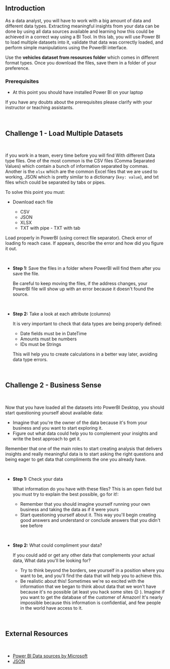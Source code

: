 <!-- # Lab | Database Connections -->

## Introduction

As a data analyst, you will have to work with a big amount of data and different data types. Extracting meaningful insights from your data can be done by using all data sources available and learning how this could be achieved in a correct way using a BI Tool. In this lab, you will use Power BI to load multiple datasets into it, validate that data was correctly loaded, and perform simple manipulations using the PowerBI interface.

Use the **vehicles dataset from resources folder** which comes in different format types. Once you download the files, save them in a folder of your preference.

### Prerequisites

- At this point you should have installed Power BI on your laptop

If you have any doubts about the prerequisites please clarify with your instructor or teaching assistants.

<br>

## Challenge 1 - Load Multiple Datasets

<br>

if you work in a team, every time before you will find With different Data type files. One of the most common is the CSV files (Comma Separated Values) which contain a bunch of information separated by commas. Another is the `xlsx` which are the common Excel files that we are used to working, JSON which is pretty similar to a dictionary (`key: value`), and txt files which could be separated by tabs or pipes.

To solve this point you must:

- Download each file

  - CSV
  - JSON
  - XLSX
  - TXT with pipe - TXT with tab

Load properly in PowerBI (using correct file separator). Check error of loading fo reach case. If appears, describe the error and how did you figure it out.

<br>

- **Step 1:** Save the files in a folder where PowerBI will find them after you save the file.

  Be careful to keep moving the files, if the address changes, your PowerBI file will show up with an error because it doesn't found the source.

<br>

- **Step 2:** Take a look at each attribute (columns)

  It is very important to check that data types are being properly defined:

  - Date fields must be in DateTime
  - Amounts must be numbers
  - IDs must be Strings

  This will help you to create calculations in a better way later, avoiding data type errors.

<br>

## Challenge 2 - Business Sense

<br>

Now that you have loaded all the datasets into PowerBI Desktop, you should start questioning yourself about available data:

- Imagine that you're the owner of the data because it's from your business and you want to start exploring it.
- Figure out what data could help you to complement your insights and write the best approach to get it.

Remember that one of the main roles to start creating analysis that delivers insights and really meaningful data is to start asking the right questions and being eager to get data that compliments the one you already have.

<br>

- **Step 1:** Check your data

  What information do you have with these files? This is an open field but you must try to explain the best possible, go for it!:

  - Remember that you should imagine yourself running your own business and taking the data as if it were yours
  - Start questioning yourself about it. This way you'll begin creating good answers and understand or conclude answers that you didn't see before

<br>

- **Step 2:** What could compliment your data?

  If you could add or get any other data that complements your actual data, What data you'll be looking for?

  - Try to think beyond the borders, see yourself in a position where you want to be, and you'll find the data that will help you to achieve this.
  - Be realistic about this! Sometimes we're so excited with the information that we began to think about data that we won't have because it's no possible (at least you hack some sites :wink: ). Imagine if you want to get the database of the customer of Amazon! It's nearly impossible because this information is confidential, and few people in the world have access to it.

<br>

## External Resources

<br>

- [Power BI Data sources by Microsoft](https://docs.microsoft.com/en-us/power-bi/connect-data/desktop-data-sources)
- [JSON](https://fileinfo.com/extension/json)
